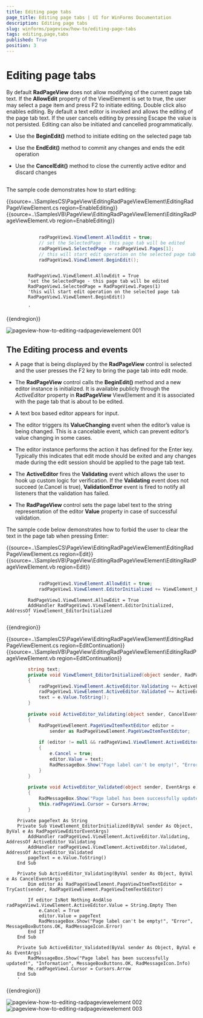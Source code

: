 ```yaml
---
title: Editing page tabs
page_title: Editing page tabs | UI for WinForms Documentation
description: Editing page tabs
slug: winforms/pageview/how-to/editing-page-tabs
tags: editing,page,tabs
published: True
position: 3
---
```


# Editing page tabs



By default __RadPageView__ does not allow modifying of the current page tab text. If the __AllowEdit__ property of the ViewElement is set to true, the user may select a page item and press F2 to initiate editing. Double click also enables editing. By default a text editor is invoked and allows the editing of the page tab text. If the user cancels editing by pressing Escape the value is not persisted. Editing can also be initiated and cancelled programmatically.

* Use the __BeginEdit()__ method to initiate editing on the selected page tab

* Use the __EndEdit()__ method to commit any changes and ends the edit operation 

* Use the __CancelEdit()__ method to close the currently active editor and discard changes

## 

The sample code demonstrates how to start editing:

{{source=..\SamplesCS\PageView\EditingRadPageViewElement\EditingRadPageViewElement.cs region=EnableEditing}} 
{{source=..\SamplesVB\PageView\EditingRadPageViewElement\EditingRadPageViewElement.vb region=EnableEditing}} 

````C#
            
            radPageView1.ViewElement.AllowEdit = true;
            // set the SelectedPage - this page tab will be edited  
            radPageView1.SelectedPage = radPageView1.Pages[1];
            // this will start edit operation on the selected page tab
            radPageView1.ViewElement.BeginEdit();
````
````VB.NET

        RadPageView1.ViewElement.AllowEdit = True
        'set the SelectedPage - this page tab will be edited 
        RadPageView1.SelectedPage = RadPageView1.Pages(1)
        'this will start edit operation on the selected page tab
        RadPageView1.ViewElement.BeginEdit()

        '
````

{{endregion}} 


![pageview-how-to-editing-radpageviewelement 001](images/pageview-how-to-editing-radpageviewelement001.png)

## The Editing process and events

* A page that is being displayed by the __RadPageView__ control is selected and the user presses the F2 key to bring the page tab into edit mode.

* The __RadPageView__ control calls the __BeginEdit()__ method and a new editor instance is initialized. It is available publicly through the *ActiveEditor* property in __RadPageView__ ViewElement and it is associated with the page tab that is about to be edited.  

* A text box based editor appears for input.

* The editor triggers its __ValueChanging__ event when the editor’s value is being changed. This is a cancelable event, which can prevent editor’s value changing in some cases.

* The editor instance performs the action it has defined for the Enter key. Typically this indicates that edit mode should be exited and any changes made during the edit session should be applied to the page tab text.

* The __ActiveEditor__ fires the __Validating__ event which allows the user to hook up custom logic for verification. If the __Validating__ event does not succeed (e.Cancel is true), __ValidationError__ event is fired to notify all listeners that the validation has failed.

* The __RadPageView__ control sets the page label text to the string representation of the editor __Value__ property in case of successful validation.

The sample code below demonstrates how to forbid the user to clear the text in the page tab when pressing Enter:

{{source=..\SamplesCS\PageView\EditingRadPageViewElement\EditingRadPageViewElement.cs region=Edit}} 
{{source=..\SamplesVB\PageView\EditingRadPageViewElement\EditingRadPageViewElement.vb region=Edit}} 

````C#
            
            radPageView1.ViewElement.AllowEdit = true;
            radPageView1.ViewElement.EditorInitialized += ViewElement_EditorInitialized;
````
````VB.NET
        RadPageView1.ViewElement.AllowEdit = True
        AddHandler RadPageView1.ViewElement.EditorInitialized, AddressOf ViewElement_EditorInitialized
        '
````

{{endregion}} 

{{source=..\SamplesCS\PageView\EditingRadPageViewElement\EditingRadPageViewElement.cs region=EditContinuation}} 
{{source=..\SamplesVB\PageView\EditingRadPageViewElement\EditingRadPageViewElement.vb region=EditContinuation}} 

````C#
        string text;
        private void ViewElement_EditorInitialized(object sender, RadPageViewEditorEventArgs e)
        {
            radPageView1.ViewElement.ActiveEditor.Validating += ActiveEditor_Validating;
            radPageView1.ViewElement.ActiveEditor.Validated += ActiveEditor_Validated;    
            text = e.Value.ToString();
        }
        
        private void ActiveEditor_Validating(object sender, CancelEventArgs e)
        {
            RadPageViewElement.PageViewItemTextEditor editor =
                sender as RadPageViewElement.PageViewItemTextEditor;
            
            if (editor != null && radPageView1.ViewElement.ActiveEditor.Value == string.Empty)
            {
                e.Cancel = true;
                editor.Value = text;
                RadMessageBox.Show("Page label can't be empty!", "Error", MessageBoxButtons.OK, RadMessageIcon.Error);
            }
        }    
        
        private void ActiveEditor_Validated(object sender, EventArgs e)
        {
            RadMessageBox.Show("Page label has been successfully updated!", "Information", MessageBoxButtons.OK, RadMessageIcon.Info);
            this.radPageView1.Cursor = Cursors.Arrow;
        }
````
````VB.NET
    Private pageText As String
    Private Sub ViewElement_EditorInitialized(ByVal sender As Object, ByVal e As RadPageViewEditorEventArgs)
        AddHandler radPageView1.ViewElement.ActiveEditor.Validating, AddressOf ActiveEditor_Validating
        AddHandler radPageView1.ViewElement.ActiveEditor.Validated, AddressOf ActiveEditor_Validated
        pageText = e.Value.ToString()
    End Sub

    Private Sub ActiveEditor_Validating(ByVal sender As Object, ByVal e As CancelEventArgs)
        Dim editor As RadPageViewElement.PageViewItemTextEditor = TryCast(sender, RadPageViewElement.PageViewItemTextEditor)

        If editor IsNot Nothing AndAlso radPageView1.ViewElement.ActiveEditor.Value = String.Empty Then
            e.Cancel = True
            editor.Value = pageText
            RadMessageBox.Show("Page label can't be empty!", "Error", MessageBoxButtons.OK, RadMessageIcon.Error)
        End If
    End Sub

    Private Sub ActiveEditor_Validated(ByVal sender As Object, ByVal e As EventArgs)
        RadMessageBox.Show("Page label has been successfully updated!", "Information", MessageBoxButtons.OK, RadMessageIcon.Info)
        Me.radPageView1.Cursor = Cursors.Arrow
    End Sub
    '
````

{{endregion}}

![pageview-how-to-editing-radpageviewelement 002](images/pageview-how-to-editing-radpageviewelement002.png)![pageview-how-to-editing-radpageviewelement 003](images/pageview-how-to-editing-radpageviewelement003.png)
